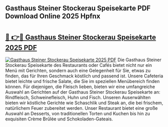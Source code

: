 ## Gasthaus Steiner Stockerau Speisekarte PDF Download Online 2025 Hpfnx

# <h2><a href="http://gc5dzd.nevu.top/?p=Gasthaus+Steiner+Stockerau+Speisekarte">🔗 👉🔴 Gasthaus Steiner Stockerau Speisekarte 2025 PDF</a></h2>

[![Gasthaus Steiner Stockerau Speisekarte 2025 PDF](https://i.imgur.com/dBaPXMq.png)](http://gc5dzd.nevu.top/?p=Gasthaus+Steiner+Stockerau+Speisekarte)
Die Gasthaus Steiner Stockerau Speisekarte des Restaurants oder Cafés bietet nicht nur ein Menü mit Gerichten, sondern auch eine Gelegenheit für Sie, etwas zu finden, das für Ihren Geschmack köstlich und passend ist. Unsere Cafeteria bietet leichte und frische Salate, die Sie im speziellen Menübereich finden können. Für diejenigen, die Fleisch lieben, bieten wir eine umfangreiche Auswahl an Gerichten auf der Gasthaus Steiner Stockerau Speisekarte an: Rindfleisch, Schweinefleisch, Huhn und Fisch. Unseren Auserwählten bieten wir köstliche Gerichte wie Schaschlik und Steak an, die bei frischem, natürlichem Feuer zubereitet werden. Unser Restaurant bietet eine große Auswahl an Desserts, von traditionellen Torten und Kuchen bis hin zu exquisiten Crème Brûlée und Schokoladen-Gateais.
